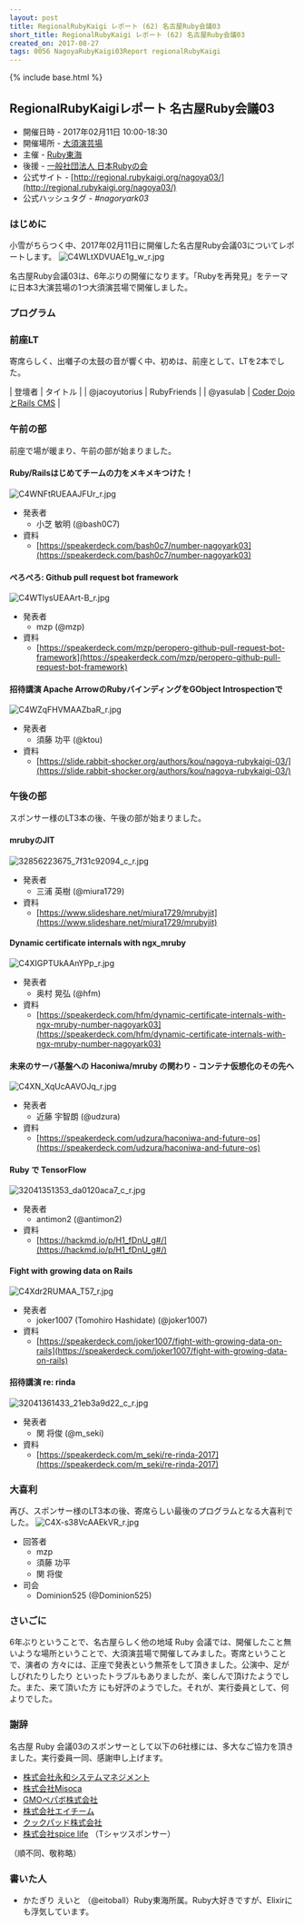 ```yaml
---
layout: post
title: RegionalRubyKaigi レポート (62) 名古屋Ruby会議03
short_title: RegionalRubyKaigi レポート (62) 名古屋Ruby会議03
created_on: 2017-08-27
tags: 0056 NagoyaRubyKaigi03Report regionalRubyKaigi
---
```

{% include base.html %}


## RegionalRubyKaigiレポート 名古屋Ruby会議03

* 開催日時 - 2017年02月11日 10:00-18:30
* 開催場所 - [大須演芸場](http://www.osuengei.nagoya/)
* 主催 - [Ruby東海](https://rubytokai.doorkeeper.jp)
* 後援 - [一般社団法人 日本Rubyの会](http://ruby-no-kai.org/)
* 公式サイト - [http://regional.rubykaigi.org/nagoya03/](http://regional.rubykaigi.org/nagoya03/)
* 公式ハッシュタグ - _#nagoryark03_


### はじめに

小雪がちらつく中、2017年02月11日に開催した名古屋Ruby会議03についてレポートします。
![C4WLtXDVUAE1g_w_r.jpg]({{base}}{{site.baseurl}}/images/0056-NagoyaRubyKaigi03Report/C4WLtXDVUAE1g_w_r.jpg)

名古屋Ruby会議03は、6年ぶりの開催になります。「Rubyを再発見」をテーマに日本3大演芸場の1つ大須演芸場で開催しました。

### プログラム

### 前座LT

寄席らしく、出囃子の太鼓の音が響く中、初めは、前座として、LTを2本でした。

|  登壇者 |  タイトル |
|  @jacoyutorius |  RubyFriends |
|  @yasulab |  [Coder DojoとRails CMS](https://speakerdeck.com/yasulab/coderdojo-to-rails-cms) |


### 午前の部

前座で場が暖まり、午前の部が始まりました。

#### Ruby/Railsはじめてチームの力をメキメキつけた！
![C4WNFtRUEAAJFUr_r.jpg]({{base}}{{site.baseurl}}/images/0056-NagoyaRubyKaigi03Report/C4WNFtRUEAAJFUr_r.jpg)

* 発表者
  * 小芝 敏明 (@bash0C7)
* 資料
  * [https://speakerdeck.com/bash0c7/number-nagoyark03](https://speakerdeck.com/bash0c7/number-nagoyark03)


#### ぺろぺろ: Github pull request bot framework
![C4WTlysUEAArt-B_r.jpg]({{base}}{{site.baseurl}}/images/0056-NagoyaRubyKaigi03Report/C4WTlysUEAArt-B_r.jpg)

* 発表者
  * mzp (@mzp)
* 資料
  * [https://speakerdeck.com/mzp/peropero-github-pull-request-bot-framework](https://speakerdeck.com/mzp/peropero-github-pull-request-bot-framework)


#### 招待講演 Apache ArrowのRubyバインディングをGObject Introspectionで
![C4WZqFHVMAAZbaR_r.jpg]({{base}}{{site.baseurl}}/images/0056-NagoyaRubyKaigi03Report/C4WZqFHVMAAZbaR_r.jpg)

* 発表者
  * 須藤 功平 (@ktou)
* 資料
  * [https://slide.rabbit-shocker.org/authors/kou/nagoya-rubykaigi-03/](https://slide.rabbit-shocker.org/authors/kou/nagoya-rubykaigi-03/)


### 午後の部

スポンサー様のLT3本の後、午後の部が始まりました。

#### mrubyのJIT
![32856223675_7f31c92094_c_r.jpg]({{base}}{{site.baseurl}}/images/0056-NagoyaRubyKaigi03Report/32856223675_7f31c92094_c_r.jpg)

* 発表者
  * 三浦 英樹 (@miura1729)
* 資料
  * [https://www.slideshare.net/miura1729/mrubyjit](https://www.slideshare.net/miura1729/mrubyjit)


#### Dynamic certificate internals with ngx_mruby
![C4XIGPTUkAAnYPp_r.jpg]({{base}}{{site.baseurl}}/images/0056-NagoyaRubyKaigi03Report/C4XIGPTUkAAnYPp_r.jpg)

* 発表者
  * 奥村 晃弘 (@hfm)
* 資料
  * [https://speakerdeck.com/hfm/dynamic-certificate-internals-with-ngx-mruby-number-nagoyark03](https://speakerdeck.com/hfm/dynamic-certificate-internals-with-ngx-mruby-number-nagoyark03)


#### 未来のサーバ基盤への Haconiwa/mruby の関わり - コンテナ仮想化のその先へ
![C4XN_XqUcAAVOJq_r.jpg]({{base}}{{site.baseurl}}/images/0056-NagoyaRubyKaigi03Report/C4XN_XqUcAAVOJq_r.jpg)

* 発表者
  * 近藤 宇智朗 (@udzura)
* 資料
  * [https://speakerdeck.com/udzura/haconiwa-and-future-os](https://speakerdeck.com/udzura/haconiwa-and-future-os)


#### Ruby で TensorFlow
![32041351353_da0120aca7_c_r.jpg]({{base}}{{site.baseurl}}/images/0056-NagoyaRubyKaigi03Report/32041351353_da0120aca7_c_r.jpg)

* 発表者
  * antimon2 (@antimon2)
* 資料
  * [https://hackmd.io/p/H1_fDnU_g#/](https://hackmd.io/p/H1_fDnU_g#/)


#### Fight with growing data on Rails
![C4Xdr2RUMAA_T57_r.jpg]({{base}}{{site.baseurl}}/images/0056-NagoyaRubyKaigi03Report/C4Xdr2RUMAA_T57_r.jpg)

* 発表者
  * joker1007 (Tomohiro Hashidate) (@joker1007)
* 資料
  * [https://speakerdeck.com/joker1007/fight-with-growing-data-on-rails](https://speakerdeck.com/joker1007/fight-with-growing-data-on-rails)


#### 招待講演 re: rinda
![32041361433_21eb3a9d22_c_r.jpg]({{base}}{{site.baseurl}}/images/0056-NagoyaRubyKaigi03Report/32041361433_21eb3a9d22_c_r.jpg)

* 発表者
  * 関 将俊 (@m_seki)
* 資料
  * [https://speakerdeck.com/m_seki/re-rinda-2017](https://speakerdeck.com/m_seki/re-rinda-2017)


### 大喜利

再び、スポンサー様のLT3本の後、寄席らしい最後のプログラムとなる大喜利でした。
![C4X-s38VcAAEkVR_r.jpg]({{base}}{{site.baseurl}}/images/0056-NagoyaRubyKaigi03Report/C4X-s38VcAAEkVR_r.jpg)

* 回答者
  * mzp
  * 須藤 功平
  * 関 将俊
* 司会
  * Dominion525 (@Dominion525)


### さいごに

6年ぶりということで、名古屋らしく他の地域 Ruby 会議では、開催したこと無いような場所ということで、大須演芸場で開催してみました。寄席ということで、演者の
方々には、正座で発表という無茶をして頂きました。公演中、足がしびれたりしたり
といったトラブルもありましたが、楽しんで頂けたようでした。また、来て頂いた方
にも好評のようでした。それが、実行委員として、何よりでした。

### 謝辞

名古屋 Ruby 会議03のスポンサーとして以下の6社様には、多大なご協力を頂きました。実行委員一同、感謝申し上げます。

* [株式会社永和システムマネジメント](http://agile.esm.co.jp/)
* [株式会社Misoca](https://www.misoca.jp/)
* [GMOペパボ株式会社](https://pepabo.com/)
* [株式会社エイチーム](http://www.a-tm.co.jp/)
* [クックパッド株式会社](https://cookpad.com/)
* [株式会社spice life](http://spicelife.jp/) （Tシャツスポンサー）


（順不同、敬称略）

### 書いた人

* かたぎり えいと （@eitoball）Ruby東海所属。Ruby大好きですが、Elixirにも浮気しています。



